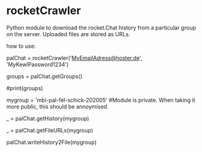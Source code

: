 # rocketCrawler
Python module to download the rocket.Chat history from a particular group on the server. Uploaded files are stored as URLs.



how to use:

palChat = rocketCrawler('MyEmailAdress@hoster.de', 'MyKewlPassword1234')


groups = palChat.getGroups()


#print(groups)


mygroup = 'mbi-pal-fel-schick-202005' #Module is private. When taking it more public, this should be annoymised.

_ = palChat.getHistory(mygroup)


_ = palChat.getFileURLs(mygroup)

palChat.writeHistory2File(mygroup)
